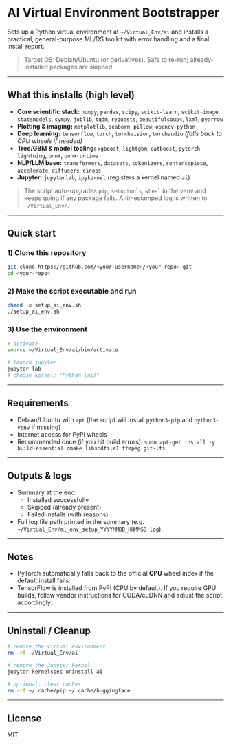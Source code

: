 # AI Virtual Environment Bootstrapper

Sets up a Python virtual environment at `~/Virtual_Env/ai` and installs a practical, general-purpose ML/DS toolkit with error handling and a final install report.

> Target OS: Debian/Ubuntu (or derivatives). Safe to re-run; already-installed packages are skipped.

---

## What this installs (high level)

- **Core scientific stack:** `numpy`, `pandas`, `scipy`, `scikit-learn`, `scikit-image`, `statsmodels`, `sympy`, `joblib`, `tqdm`, `requests`, `beautifulsoup4`, `lxml`, `pyarrow`
- **Plotting & imaging:** `matplotlib`, `seaborn`, `pillow`, `opencv-python`
- **Deep learning:** `tensorflow`, `torch`, `torchvision`, `torchaudio` *(falls back to CPU wheels if needed)*
- **Tree/GBM & model tooling:** `xgboost`, `lightgbm`, `catboost`, `pytorch-lightning`, `onnx`, `onnxruntime`
- **NLP/LLM base:** `transformers`, `datasets`, `tokenizers`, `sentencepiece`, `accelerate`, `diffusers`, `einops`
- **Jupyter:** `jupyterlab`, `ipykernel` (registers a kernel named `ai`)

> The script auto-upgrades `pip`, `setuptools`, `wheel` in the venv and keeps going if any package fails. A timestamped log is written to `~/Virtual_Env/`.

---

## Quick start

### 1) Clone this repository
```bash
git clone https://github.com/<your-username>/<your-repo>.git
cd <your-repo>
```

### 2) Make the script executable and run
```bash
chmod +x setup_ai_env.sh
./setup_ai_env.sh
```

### 3) Use the environment
```bash
# activate
source ~/Virtual_Env/ai/bin/activate

# launch jupyter
jupyter lab
# choose kernel: "Python (ai)"
```

---

## Requirements

- Debian/Ubuntu with `apt` (the script will install `python3-pip` and `python3-venv` if missing)
- Internet access for PyPI wheels
- Recommended once (if you hit build errors): `sudo apt-get install -y build-essential cmake libsndfile1 ffmpeg git-lfs`

---

## Outputs & logs

- Summary at the end:
  - Installed successfully
  - Skipped (already present)
  - Failed installs (with reasons)
- Full log file path printed in the summary (e.g. `~/Virtual_Env/ml_env_setup_YYYYMMDD_HHMMSS.log`).

---

## Notes

- PyTorch automatically falls back to the official **CPU** wheel index if the default install fails.
- TensorFlow is installed from PyPI (CPU by default). If you require GPU builds, follow vendor instructions for CUDA/cuDNN and adjust the script accordingly.

---

## Uninstall / Cleanup

```bash
# remove the virtual environment
rm -rf ~/Virtual_Env/ai

# remove the Jupyter kernel
jupyter kernelspec uninstall ai

# optional: clear caches
rm -rf ~/.cache/pip ~/.cache/huggingface
```

---

## License

MIT
